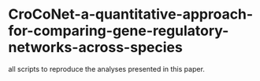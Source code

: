 # CroCoNet-a-quantitative-approach-for-comparing-gene-regulatory-networks-across-species
all scripts to reproduce the analyses presented in this paper.
